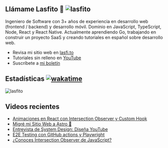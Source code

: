 
## Llámame Lasfito 👋 <img src="https://komarev.com/ghpvc/?username=lasfito&label=Profile%20views&color=0e75b6&style=flat" alt="lasfito" /> 

Ingeniero de Software con 3+ años de experiencia en desarrollo web (frontend / backend) y desarrollo móvil. Dominio en JavaScript, TypeScript, Node, React y React Native. Actualmente aprendiendo Go, trabajando en construir un proyecto SaaS y creando tutoriales en español sobre desarrollo web.

  - Revisa mi sitio web en [lasfi.to](https://lasfi.to)
  - Tutoriales sin relleno en [YouTube](https://www.youtube.com/channel/UCwfeUZwjfNsIFqFURiqkLSw)
  - Suscríbete a <a href="http://lasfi.to/1-2-3/"  target="_blank"> mi boletín </a>
   

## Estadísticas [![wakatime](https://wakatime.com/badge/user/5f64052e-88c6-4b16-a87a-e9f52142e69a.svg)](https://wakatime.com/@5f64052e-88c6-4b16-a87a-e9f52142e69a)


<img align="center" src="https://github-readme-stats.vercel.app/api/top-langs?username=lasfito&show_icons=true&locale=es&layout=compact&langs_count=4&theme=nord&custom_title=Stack+según+GitHub" alt="lasfito" /> 

## Videos recientes
<!-- BLOG-POST-LIST:START -->
- [Animaciones en React con Intersection Observer y Custom Hook](https://www.youtube.com/watch?v=2AMdK8yHvX0)
- [Migré mi Sitio Web a Astro 🚀](https://www.youtube.com/watch?v=m_3d5BpgaE4)
- [Entrevista de System Design: Diseña YouTube](https://www.youtube.com/watch?v=n6J_SMZrkdI)
- [E2E Testing con GitHub actions y Playwright](https://www.youtube.com/watch?v=S4nIcfLyGSY)
- [¿Conoces Intersection Observer de JavaScript?](https://www.youtube.com/watch?v=8XfRA7VOJE4)
<!-- BLOG-POST-LIST:END -->











  
